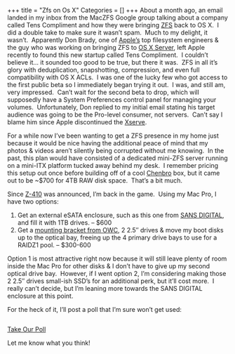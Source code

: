 +++
title = "Zfs on Os X"
Categories = []
+++
About a month ago, an email landed in my inbox from the MacZFS Google group talking about a company called Tens Compliment and how they were bringing <a class="zem_slink" title="ZFS" rel="wikipedia" href="http://en.wikipedia.org/wiki/ZFS">ZFS</a> back to OS X.  I did a double take to make sure it wasn&#8217;t spam.  Much to my delight, it wasn&#8217;t.  Apparently Don Brady, one of <a class="zem_slink" title="Apple" rel="homepage" href="http://www.apple.com">Apple&#8217;s</a> top filesystem engineers & the guy who was working on bringing ZFS to <a class="zem_slink" title="Mac OS X Server" rel="homepage" href="http://www.apple.com/server/macosx/">OS X Server</a>, left Apple recently to found this new startup called Tens Compliment.  I couldn&#8217;t believe it&#8230; it sounded too good to be true, but there it was.  ZFS in all it&#8217;s glory with deduplication, snapshotting, compression, and even full compatibility with OS X ACLs.  I was one of the lucky few who got access to the first public beta so I immediately began trying it out.  I was, and still am, very impressed.  Can&#8217;t wait for the second beta to drop, which will supposedly have a System Preferences control panel for managing your volumes.  Unfortunately, Don replied to my initial email stating his target audience was going to be the Pro-level consumer, not servers.  Can&#8217;t say I blame him since Apple discontinued the <a class="zem_slink" title="Xserve" rel="homepage" href="http://www.apple.com/xserve">Xserve</a>.

<!--more-->

For a while now I&#8217;ve been wanting to get a ZFS presence in my home just because it would be nice having the additional peace of mind that my photos & videos aren&#8217;t silently being corrupted without me knowing.  In the past, this plan would have consisted of a dedicated mini-ZFS server running on a mini-ITX platform tucked away behind my desk.  I remember pricing this setup out once before building off of a cool <a href="http://www.newegg.com/Product/Product.aspx?Item=N82E16811123128" target="_blank">Chenbro</a> box, but it came out to be ~$700 for 4TB RAW disk space.  That&#8217;s a bit much.

Since <a href="http://tenscomplement.com/" target="_blank">Z-410</a> was announced, I&#8217;m back in the game.  Using my Mac Pro, I have two options:

1.  Get an external eSATA enclosure, such as this one from <a href="http://www.newegg.com/Product/Product.aspx?Item=N82E16816111138" target="_blank">SANS DIGITAL</a>, and fill it with 1TB drives. &#8211; $600
2.  Get a <a href="http://eshop.macsales.com/item/Other%20World%20Computing/MM352A52MP8/" target="_blank">mounting bracket from OWC</a>, 2 2.5&#8243; drives & move my boot disks up to the optical bay, freeing up the 4 primary drive bays to use for a RAIDZ1 pool. &#8211; $300-600

Option 1 is most attractive right now because it will still leave plenty of room inside the Mac Pro for other disks & I don&#8217;t have to give up my second optical drive bay.  However, if I went option 2, I&#8217;m considering making those 2 2.5&#8243; drives small-ish SSD&#8217;s for an additional perk, but it&#8217;ll cost more.  I really can&#8217;t decide, but I&#8217;m leaning more towards the SANS DIGITAL enclosure at this point.

For the heck of it, I&#8217;ll post a poll that I&#8217;m sure won&#8217;t get used:

<a id="pd_a_4844681"></a> <div class="PDS_Poll" id="PDI_container4844681" data-settings="{&quot;url&quot;:&quot;http:\/\/static.polldaddy.com\/p\/4844681.js&quot;}" style="display:inline-block;">
</div>

<div id="PD_superContainer">
</div>

<noscript>
  <a href="http://polldaddy.com/poll/4844681">Take Our Poll</a>
</noscript>

Let me know what you think!
